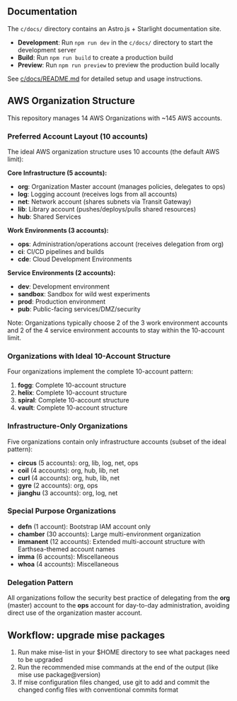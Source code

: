 ## Documentation

The `c/docs/` directory contains an Astro.js + Starlight documentation site.

- **Development**: Run `npm run dev` in the `c/docs/` directory to start the development server
- **Build**: Run `npm run build` to create a production build
- **Preview**: Run `npm run preview` to preview the production build locally

See [c/docs/README.md](c/docs/README.md) for detailed setup and usage instructions.

## AWS Organization Structure

This repository manages 14 AWS Organizations with ~145 AWS accounts.

### Preferred Account Layout (10 accounts)

The ideal AWS organization structure uses 10 accounts (the default AWS limit):

**Core Infrastructure (5 accounts):**

- **org**: Organization Master account (manages policies, delegates to ops)
- **log**: Logging account (receives logs from all accounts)
- **net**: Network account (shares subnets via Transit Gateway)
- **lib**: Library account (pushes/deploys/pulls shared resources)
- **hub**: Shared Services

**Work Environments (3 accounts):**

- **ops**: Administration/operations account (receives delegation from org)
- **ci**: CI/CD pipelines and builds
- **cde**: Cloud Development Environments

**Service Environments (2 accounts):**

- **dev**: Development environment
- **sandbox**: Sandbox for wild west experiments
- **prod**: Production environment
- **pub**: Public-facing services/DMZ/security

Note: Organizations typically choose 2 of the 3 work environment accounts and 2 of the 4 service environment accounts to stay within the 10-account limit.

### Organizations with Ideal 10-Account Structure

Four organizations implement the complete 10-account pattern:

1. **fogg**: Complete 10-account structure
2. **helix**: Complete 10-account structure
3. **spiral**: Complete 10-account structure
4. **vault**: Complete 10-account structure

### Infrastructure-Only Organizations

Five organizations contain only infrastructure accounts (subset of the ideal pattern):

- **circus** (5 accounts): org, lib, log, net, ops
- **coil** (4 accounts): org, hub, lib, net
- **curl** (4 accounts): org, hub, lib, net
- **gyre** (2 accounts): org, ops
- **jianghu** (3 accounts): org, log, net

### Special Purpose Organizations

- **defn** (1 account): Bootstrap IAM account only
- **chamber** (30 accounts): Large multi-environment organization
- **immanent** (12 accounts): Extended multi-account structure with Earthsea-themed account names
- **imma** (6 accounts): Miscellaneous
- **whoa** (4 accounts): Miscellaneous

### Delegation Pattern

All organizations follow the security best practice of delegating from the **org** (master) account to the **ops** account for day-to-day administration, avoiding direct use of the organization master account.

## Workflow: upgrade mise packages

1. Run make mise-list in your $HOME directory to see what packages need to be upgraded
2. Run the recommended mise commands at the end of the output (like mise use package@version)
3. If mise configuration files changed, use git to add and commit the changed config files with conventional commits format
